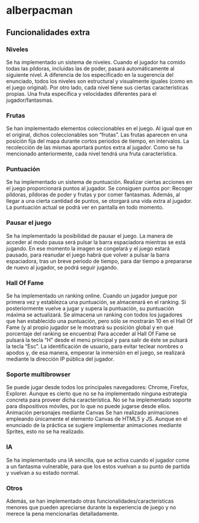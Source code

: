 # alberpacman

<h2>Funcionalidades extra</h2>
<h3>Niveles</h3>
Se ha implementado un sistema de niveles. Cuando el jugador ha comido todas las píldoras, incluidas las de poder, pasará automáticamente al siguiente nivel.
A diferencia de los especificado en la sugerencia del enunciado, todos los niveles son estructural y visualmente iguales (como en el juego original).
Por otro lado, cada nivel tiene sus ciertas características propias. Una fruta específica y velocidades diferentes para el jugador/fantasmas.

<h3>Frutas</h3>
Se han implementado elementos coleccionables en el juego. Al igual que en el original, dichos coleccionables son “frutas”. 
Las frutas aparecen en una posición fija del mapa durante cortos periodos de tiempo, en intervalos. La recolección de las mismas aportará puntos extra al jugador. Como se ha mencionado anteriormente, cada nivel tendrá una fruta característica.

<h3>Puntuación</h3>
Se ha implementado un sistema de puntuación. Realizar ciertas acciones en el juego proporcionará puntos al jugador. Se consiguen puntos por: Recoger píldoras, píldoras de poder y frutas y por comer fantasmas.
Además, al llegar a una cierta cantidad de puntos, se otorgará una vida extra al jugador.
La puntuación actual se podrá ver en pantalla en todo momento.

<h3>Pausar el juego</h3>
Se ha implementado la posibilidad de pausar el juego. La manera de acceder al modo pausa será pulsar la barra espaciadora mientras se está jugando. En ese momento la imagen se congelará y el juego estará pausado, para reanudar el juego habrá que volver a pulsar la barra espaciadora, tras un breve periodo de tiempo, para dar tiempo a prepararse de nuevo al jugador, se podrá seguir jugando.

<h3>Hall Of Fame</h3>
Se ha implementado un ranking online. Cuando un jugador juegue por primera vez y establezca una puntuación, se almacenará en el ranking. Si posteriormente vuelve a jugar y supera la puntuación, su puntuación máxima se actualizará. 
Se almacena un ranking con todos los jugadores que han establecido una puntuación, pero sólo se mostrarán 10 en el Hall Of Fame (y al propio jugador se le mostrará su posición global y en qué porcentaje del ranking se encuentra)
Para acceder al Hall Of Fame se pulsará la tecla “H” desde el menú principal y para salir de éste se pulsará la tecla “Esc”.
La identificación de usuario, para evitar teclear nombres o apodos y, de esa manera, empeorar la inmersión en el juego, se realizará mediante la dirección IP pública del jugador.

<h3>Soporte multibrowser</h3>
Se puede jugar desde todos los principales navegadores: Chrome, Firefox, Explorer. Aunque es cierto que no se ha implementado ninguna estrategia concreta para proveer dicha característica.
No se ha implementado soporte para dispositivos móviles, por lo que no puede jugarse desde ellos.
Animación personajes mediante Canvas
Se han realizado animaciones empleando únicamente el elemento Canvas de HTML5 y JS. Aunque en el enunciado de la práctica se sugiere implementar animaciones mediante Sprites, esto no se ha realizado.

<h3>IA</h3>
Se ha implementado una IA sencilla, que se activa cuando el jugador come a un fantasma vulnerable, para que los estos vuelvan a su punto de partida y vuelvan a su estado normal.

<h3>Otros</h3>
Además, se han implementado otras funcionalidades/características menores que pueden apreciarse durante la experiencia de juego y no merece la pena mencionarlas detalladamente.
